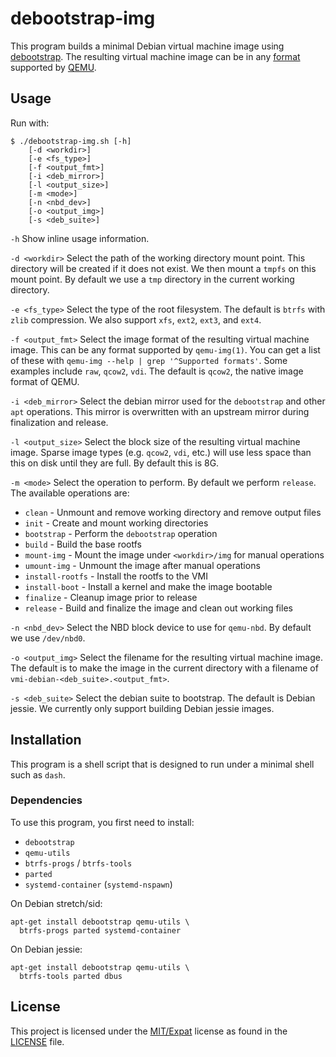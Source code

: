 # debootstrap-img

This program builds a minimal Debian virtual machine image using
[debootstrap](https://wiki.debian.org/Debootstrap).  The resulting
virtual machine image can be in any
[format](http://wiki.qemu.org/download/qemu-doc.html#qemu_005fimg_005finvocation)
supported by [QEMU](http://www.qemu.org).

## Usage

Run with:

    $ ./debootstrap-img.sh [-h]
        [-d <workdir>]
        [-e <fs_type>]
        [-f <output_fmt>]
        [-i <deb_mirror>]
        [-l <output_size>]
        [-m <mode>]
        [-n <nbd_dev>]
        [-o <output_img>]
        [-s <deb_suite>]

`-h` Show inline usage information.

`-d <workdir>` Select the path of the working directory mount point.
This directory will be created if it does not exist.  We then mount a
`tmpfs` on this mount point.  By default we use a `tmp` directory in
the current working directory.

`-e <fs_type>` Select the type of the root filesystem.  The default is
`btrfs` with `zlib` compression.  We also support `xfs`, `ext2`,
`ext3`, and `ext4`.

`-f <output_fmt>` Select the image format of the resulting virtual
machine image.  This can be any format supported by `qemu-img(1)`.
You can get a list of these with `qemu-img --help | grep '^Supported
formats'`.  Some examples include `raw`, `qcow2`, `vdi`.  The default
is `qcow2`, the native image format of QEMU.

`-i <deb_mirror>` Select the debian mirror used for the `debootstrap`
and other `apt` operations.  This mirror is overwritten with an
upstream mirror during finalization and release.

`-l <output_size>` Select the block size of the resulting virtual
machine image.  Sparse image types (e.g. `qcow2`, `vdi`, etc.) will
use less space than this on disk until they are full.  By default this
is 8G.

`-m <mode>` Select the operation to perform.  By default we perform
`release`.  The available operations are:

- `clean` - Unmount and remove working directory and remove output
  files
- `init` - Create and mount working directories
- `bootstrap` - Perform the `debootstrap` operation
- `build` - Build the base rootfs
- `mount-img` - Mount the image under `<workdir>/img` for manual
  operations
- `umount-img` - Unmount the image after manual operations
- `install-rootfs` - Install the rootfs to the VMI
- `install-boot` - Install a kernel and make the image bootable
- `finalize` - Cleanup image prior to release
- `release` - Build and finalize the image and clean out working files

`-n <nbd_dev>` Select the NBD block device to use for `qemu-nbd`.  By
default we use `/dev/nbd0`.

`-o <output_img>` Select the filename for the resulting virtual
machine image.  The default is to make the image in the current
directory with a filename of `vmi-debian-<deb_suite>.<output_fmt>`.

`-s <deb_suite>` Select the debian suite to bootstrap.  The default is
Debian jessie.  We currently only support building Debian jessie
images.

## Installation

This program is a shell script that is designed to run under a minimal
shell such as `dash`.

### Dependencies

To use this program, you first need to install:

- `debootstrap`
- `qemu-utils`
- `btrfs-progs` / `btrfs-tools`
- `parted`
- `systemd-container` (`systemd-nspawn`)

On Debian stretch/sid:

    apt-get install debootstrap qemu-utils \
      btrfs-progs parted systemd-container

On Debian jessie:

    apt-get install debootstrap qemu-utils \
      btrfs-tools parted dbus

## License

This project is licensed under the
[MIT/Expat](https://opensource.org/licenses/MIT) license as found in
the [LICENSE](./LICENSE) file.
